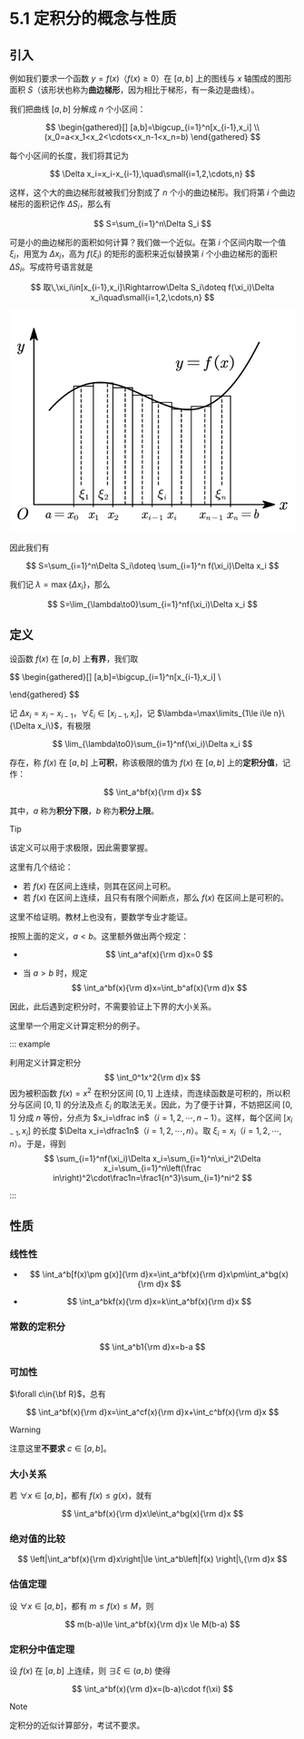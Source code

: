 # 5.1 定积分的概念与性质

## 引入

例如我们要求一个函数 $y=f(x)$（$f(x)\ge0$）在 $[a,b]$ 上的图线与 $x$ 轴围成的图形面积 $S$（该形状也称为**曲边梯形**，因为相比于梯形，有一条边是曲线）。

我们把曲线 $[a,b]$ 分解成 $n$ 个小区间：

$$
\begin{gathered}[]
[a,b]=\bigcup_{i=1}^n[x_{i-1},x_i] \\
(x_0=a<x_1<x_2<\cdots<x_n-1<x_n=b)
\end{gathered}
$$

每个小区间的长度，我们将其记为

$$
\Delta x_i=x_i-x_{i-1},\quad\small{i=1,2,\cdots,n}
$$

这样，这个大的曲边梯形就被我们分割成了 $n$ 个小的曲边梯形。我们将第 $i$ 个曲边梯形的面积记作 $\Delta S_i$，那么有

$$
S=\sum_{i=1}^n\Delta S_i
$$

可是小的曲边梯形的面积如何计算？我们做一个近似。在第 $i$ 个区间内取一个值 $\xi_i$，用宽为 $\Delta x_i$，高为 $f(\xi_i)$ 的矩形的面积来近似替换第 $i$ 个小曲边梯形的面积 $\Delta S_i$。写成符号语言就是

$$
取\,\xi_i\in[x_{i-1},x_i]\Rightarrow\Delta S_i\doteq f(\xi_i)\Delta x_i\quad\small{i=1,2,\cdots,n}
$$

![](./images/area-below-curve.svg)

因此我们有

$$
S=\sum_{i=1}^n\Delta S_i\doteq \sum_{i=1}^n f(\xi_i)\Delta x_i
$$

我们记 $\lambda=\max\{\Delta x_i\}$，那么

$$
S=\lim_{\lambda\to0}\sum_{i=1}^nf(\xi_i)\Delta x_i
$$

## 定义

设函数 $f(x)$ 在 $[a,b]$ 上**有界**，我们取

$$
\begin{gathered}[]
[a,b]=\bigcup_{i=1}^n[x_{i-1},x_i] \\

\end{gathered}
$$

记 $\Delta x_i=x_i-x_{i-1}$，$\forall\xi_i\in[x_{i-1},x_i]$，记 $\lambda=\max\limits_{1\le i\le n}\{\Delta x_i\}$，有极限

$$
\lim_{\lambda\to0}\sum_{i=1}^nf(\xi_i)\Delta x_i
$$

存在，称 $f(x)$ 在 $[a,b]$ 上**可积**，称该极限的值为 $f(x)$ 在 $[a,b]$ 上的**定积分值**，记作：

$$
\int_a^bf(x){\rm d}x
$$

其中，$a$ 称为**积分下限**，$b$ 称为**积分上限**。

> [!tip]
>
> 该定义可以用于求极限，因此需要掌握。

这里有几个结论：

- 若 $f(x)$ 在区间上连续，则其在区间上可积。
- 若 $f(x)$ 在区间上连续，且只有有限个间断点，那么 $f(x)$ 在区间上是可积的。

这里不给证明。教材上也没有，要数学专业才能证。

按照上面的定义，$a<b$。这里额外做出两个规定：

- $$
  \int_a^af(x){\rm d}x=0
  $$

- 当 $a>b$ 时，规定
  $$
  \int_a^bf(x){\rm d}x=\int_b^af(x){\rm d}x
  $$

因此，此后遇到定积分时，不需要验证上下界的大小关系。

这里举一个用定义计算定积分的例子。

::: example

利用定义计算定积分
$$
\int_0^1x^2{\rm d}x
$$
因为被积函数 $f(x) = x^2$ 在积分区间 $[0, 1]$ 上连续，而连续函数是可积的，所以积分与区间 $[0, 1]$ 的分法及点 $\xi_i$ 的取法无关。因此，为了便于计算，不妨把区间 $[0, 1]$ 分成 $n$ 等份，分点为 $x_i=\dfrac in$（$i=1,2,\cdots,n-1$）。这样，每个区间 $[x_{i-1},x_i]$ 的长度 $\Delta x_i=\dfrac1n$（$i=1,2,\cdots,n$）。取 $\xi_i=x_i$（$i=1,2,\cdots,n$）。于是，得到
$$
\sum_{i=1}^nf(\xi_i)\Delta x_i=\sum_{i=1}^n\xi_i^2\Delta x_i=\sum_{i=1}^n\left(\frac in\right)^2\cdot\frac1n=\frac1{n^3}\sum_{i=1}^ni^2
$$


:::

## 性质

### 线性性

- $$
  \int_a^b[f(x)\pm g(x)]{\rm d}x=\int_a^bf(x){\rm d}x\pm\int_a^bg(x){\rm d}x
  $$

- $$
  \int_a^bkf(x){\rm d}x=k\int_a^bf(x){\rm d}x
  $$

### 常数的定积分

$$
\int_a^b1{\rm d}x=b-a
$$

### 可加性

$\forall c\in{\bf R}$，总有

$$
\int_a^bf(x){\rm d}x=\int_a^cf(x){\rm d}x+\int_c^bf(x){\rm d}x
$$

> [!warning]
>
> 注意这里**不要求** $c\in[a,b]$。

### 大小关系

若 $\forall x\in[a,b]$，都有 $f(x)\le g(x)$，就有

$$
\int_a^bf(x){\rm d}x\le\int_a^bg(x){\rm d}x
$$

### 绝对值的比较

$$
\left|\int_a^bf(x){\rm d}x\right|\le \int_a^b\left|f(x) \right|\,{\rm d}x
$$

### 估值定理

设 $\forall x\in[a,b]$，都有 $m\le f(x)\le M$，则

$$
m(b-a)\le \int_a^bf(x){\rm d}x \le M(b-a)
$$

### 定积分中值定理

设 $f(x)$ 在 $[a,b]$ 上连续，则 $\exists \xi\in(a,b)$ 使得

$$
\int_a^bf(x){\rm d}x=(b-a)\cdot f(\xi)
$$

> [!note]
>
> 定积分的近似计算部分，考试不要求。
